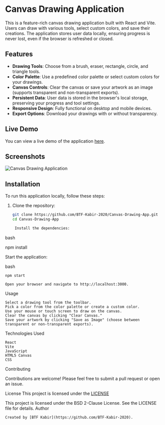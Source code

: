 # Canvas Drawing Application

This is a feature-rich canvas drawing application built with React and Vite. Users can draw with various tools, select custom colors, and save their creations. The application stores user data locally, ensuring progress is never lost, even if the browser is refreshed or closed.

## Features

- **Drawing Tools**: Choose from a brush, eraser, rectangle, circle, and triangle tools.
- **Color Palette**: Use a predefined color palette or select custom colors for your drawings.
- **Canvas Controls**: Clear the canvas or save your artwork as an image (supports transparent and non-transparent exports).
- **Persistent Data**: User data is stored in the browser's local storage, preserving your progress and tool settings.
- **Responsive Design**: Fully functional on desktop and mobile devices.
- **Export Options**: Download your drawings with or without transparency.

## Live Demo

You can view a live demo of the application [here]([https://www.example.com](https://canvas-drawing-app-zeta.vercel.app/)).

## Screenshots

![Canvas Drawing Application](![image](https://github.com/user-attachments/assets/cbc5c760-f11d-4ba1-bb0c-07d3c19d78b1)
)

## Installation

To run this application locally, follow these steps:

1. Clone the repository:
   ```bash
   git clone https://github.com/BTF-Kabir-2020/Canvas-Drawing-App.git
   cd Canvas-Drawing-App

    Install the dependencies:

bash

npm install

Start the application:

bash

    npm start

    Open your browser and navigate to http://localhost:3000.

Usage

    Select a drawing tool from the toolbar.
    Pick a color from the color palette or create a custom color.
    Use your mouse or touch screen to draw on the canvas.
    Clear the canvas by clicking "Clear Canvas."
    Save your artwork by clicking "Save as Image" (choose between transparent or non-transparent exports).

Technologies Used

    React
    Vite
    JavaScript
    HTML5 Canvas
    CSS

Contributing

Contributions are welcome! Please feel free to submit a pull request or open an issue.

License
    This project is licensed under the
    [LICENSE](./LICENSE)

This project is licensed under the BSD 2-Clause License. See the LICENSE file for details.
Author

    Created by [BTF Kabir](https://github.com/BTF-Kabir-2020).

